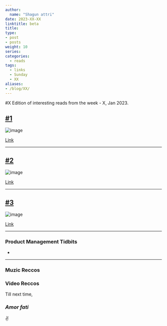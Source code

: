 ```yaml
---
author:
  name: "Shagun attri"
date: 2023-XX-XX
linktitle: beta
title: 
type:
- post
- posts
weight: 10
series:
categories:
  - reads
tags:
  - links
  - Sunday
  - XX
aliases:
- /blog/XX/
---
```


#X Edition of interesting reads from the week - X, Jan 2023.

## [#1 ]( )



![image]( )

[Link]( )

---

## [#2 ]( )




![image]( )

[Link]( )

---

## [#3 ]( )

![image]( )

[Link]( )

---


### Product Management Tidbits

- 

---

### Muzic Reccos


### Video Reccos


Till next time,
### *Amor fati*
✌️